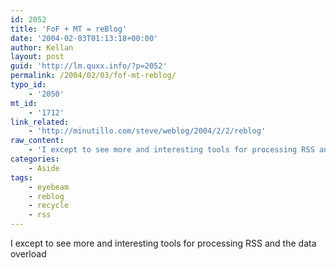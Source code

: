 ```yaml
---
id: 2052
title: 'FoF + MT = reBlog'
date: '2004-02-03T01:13:18+00:00'
author: Kellan
layout: post
guid: 'http://lm.quxx.info/?p=2052'
permalink: /2004/02/03/fof-mt-reblog/
typo_id:
    - '2050'
mt_id:
    - '1712'
link_related:
    - 'http://minutillo.com/steve/weblog/2004/2/2/reblog'
raw_content:
    - 'I except to see more and interesting tools for processing RSS and the data overload'
categories:
    - Aside
tags:
    - eyebeam
    - reblog
    - recycle
    - rss
---
```


I except to see more and interesting tools for processing RSS and the data overload